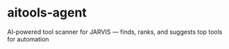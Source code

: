 # aitools-agent
AI-powered tool scanner for JARVIS — finds, ranks, and suggests top tools for automation
